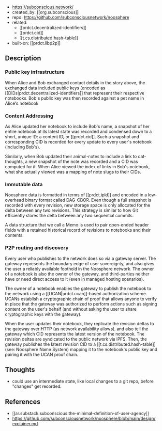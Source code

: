 
- https://subconscious.network/
- created_by: [[org.subconscious]]
- repo: https://github.com/subconsciousnetwork/noosphere
- related: 
  - [[prdct.decentralized-identifiers]]
  - [[prdct.cid]]
  - [[t.cs.distributed.hash-table]]
- built-on: [[prdct.libp2p]]

## Description

### Public key infrastructure

When Alice and Bob exchanged contact details in the story above, the exchanged data included public keys (encoded as [[DIDs|prdct.decentralized-identifiers]] that represent their respective notebooks. Bob's public key was then recorded against a pet name in Alice's notebook

### Content Addressing

As Alice updated her notebook to include Bob's name, a snapshot of her entire notebook at its latest state was recorded and condensed down to a short, unique ID: a content ID, or [[prdct.cid]]. Such a snapshot and corresponding CID is recorded for every update to every user's notebook (including Bob's).

Similarly, when Bob updated their animal-notes to include a link to cat-thoughts, a new snapshot of the note was recorded and a CID was computed for it. When Alice viewed the index of links in Bob's notebook, what she actually viewed was a mapping of note slugs to their CIDs.

### Immutable data

Noosphere data is formatted in terms of [[prdct.ipld]] and encoded in a low-overhead binary format called DAG-CBOR. Even though a full snapshot is recorded with every revision, new storage space is only allocated for the delta between any two revisions. This strategy is similar to how Git efficiently stores the delta between any two sequential commits.

A data structure that we call a Memo is used to pair open-ended header fields with a retained historical record of revisions to notebooks and their contents:

### P2P routing and discovery

Every user who publishes to the network does so via a gateway server. The gateway represents the boundary edge of user sovereignty, and also gives the user a reliably available foothold in the Noosphere network. The owner of a notebook is also the owner of the gateway, and third-parties neither have or need direct access to it (even in managed hosting scenarios).

The owner of a notebook enables the gateway to publish the notebook to the network using a [[UCAN|prdct.ucan]]-based authorization scheme. UCANs establish a cryptographic chain of proof that allows anyone to verify in place that the gateway was authorized to perform actions such as signing content on the user's behalf (and without asking the user to share cryptographic keys with the gateway).

When the user updates their notebook, they replicate the revision deltas to the gateway over HTTP (as network availability allows), and also tell the gateway which CID represents the latest version of the notebook. The revision deltas are syndicated to the public network via IPFS. Then, the gateway publishes the latest revision CID to a [[t.cs.distributed.hash-table]] (see: Noosphere Name System) mapping it to the notebook's public key and pairing it with the UCAN proof chain.

## Thoughts

- could use an intermediate state, like local changes to a git repo, before "changes" get recorded. 

## References

- [[ar.substack.subconscious.the-minimal-definition-of-user-agency]]
- https://github.com/subconsciousnetwork/noosphere/blob/main/design/explainer.md

